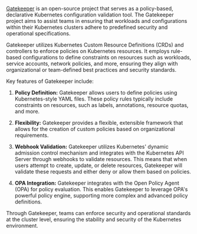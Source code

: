[Gatekeeper](https://github.com/open-policy-agent/gatekeeper) is an open-source project that serves as a policy-based, declarative Kubernetes configuration validation tool. The Gatekeeper project aims to assist teams in ensuring that workloads and configurations within their Kubernetes clusters adhere to predefined security and operational specifications.

Gatekeeper utilizes Kubernetes Custom Resource Definitions (CRDs) and controllers to enforce policies on Kubernetes resources. It employs rule-based configurations to define constraints on resources such as workloads, service accounts, network policies, and more, ensuring they align with organizational or team-defined best practices and security standards.

Key features of Gatekeeper include:

1. **Policy Definition:** Gatekeeper allows users to define policies using Kubernetes-style YAML files. These policy rules typically include constraints on resources, such as labels, annotations, resource quotas, and more.

2. **Flexibility:** Gatekeeper provides a flexible, extensible framework that allows for the creation of custom policies based on organizational requirements.

3. **Webhook Validation:** Gatekeeper utilizes Kubernetes' dynamic admission control mechanism and integrates with the Kubernetes API Server through webhooks to validate resources. This means that when users attempt to create, update, or delete resources, Gatekeeper will validate these requests and either deny or allow them based on policies.

4. **OPA Integration:** Gatekeeper integrates with the Open Policy Agent (OPA) for policy evaluation. This enables Gatekeeper to leverage OPA's powerful policy engine, supporting more complex and advanced policy definitions.

Through Gatekeeper, teams can enforce security and operational standards at the cluster level, ensuring the stability and security of the Kubernetes environment.